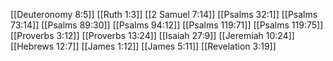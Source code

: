 [[Deuteronomy 8:5]]
[[Ruth 1:3]]
[[2 Samuel 7:14]]
[[Psalms 32:1]]
[[Psalms 73:14]]
[[Psalms 89:30]]
[[Psalms 94:12]]
[[Psalms 119:71]]
[[Psalms 119:75]]
[[Proverbs 3:12]]
[[Proverbs 13:24]]
[[Isaiah 27:9]]
[[Jeremiah 10:24]]
[[Hebrews 12:7]]
[[James 1:12]]
[[James 5:11]]
[[Revelation 3:19]]
